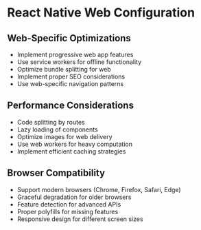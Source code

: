# React Native Web Configuration

## Web-Specific Optimizations
- Implement progressive web app features
- Use service workers for offline functionality
- Optimize bundle splitting for web
- Implement proper SEO considerations
- Use web-specific navigation patterns

## Performance Considerations
- Code splitting by routes
- Lazy loading of components
- Optimize images for web delivery
- Use web workers for heavy computation
- Implement efficient caching strategies

## Browser Compatibility
- Support modern browsers (Chrome, Firefox, Safari, Edge)
- Graceful degradation for older browsers
- Feature detection for advanced APIs
- Proper polyfills for missing features
- Responsive design for different screen sizes
